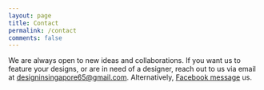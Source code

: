 ```yaml
---
layout: page
title: Contact
permalink: /contact
comments: false
---
```


We are always open to new ideas and collaborations. If you want us to feature your designs, or are in need of a designer, reach out to us via email at <a href="mailto:designinsingapore65@gmail.com">designinsingapore65@gmail.com</a>. Alternatively, <a href="https://m.me/DesignInSingapore">Facebook message</a> us.
